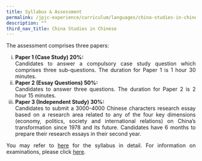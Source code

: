 ```yaml
---
title: Syllabus & Assessment
permalink: /jpjc-experience/curriculum/languages/china-studies-in-chinese/syllabus-and-assessment/
description: ""
third_nav_title: China Studies in Chinese
---
```

<div align=justify>
	<p>
The assessment comprises three papers:
<ol style="list-style-type: lower-roman">
	<li><strong>Paper 1 (Case Study) 20%:</strong><br> Candidates to answer a compulsory case study question which comprises three sub-questions. The duration for Paper 1 is 1 hour 30 minutes.</li>
	<li><strong>Paper 2 (Essay Questions) 50%:</strong><br> Candidates to answer three questions. The duration for Paper 2 is 2 hour 15 minutes.</li>
	<li><strong>Paper 3 (Independent Study) 30%:</strong><br> Candidates to submit a 3000-4000 Chinese characters research essay based on a research area related to any of the four key dimensions (economy, politics, society and international relations) on China’s transformation since 1978 and its future. Candidates have 6 months to prepare their research essays in their second year.</li>
</div>

<p align=justify>			
You may refer to <a href="https://www.seab.gov.sg/docs/default-source/national-examinations/syllabus/alevel/2022syllabus/9629_y22_sy.pdf">here</a> for the syllabus in detail. For information on examinations, please click <a href="https://www.seab.gov.sg/docs/default-source/national-examinations/syllabus/alevel/2021syllabus/9629_y21_sy.pdf">here</a>.</p>